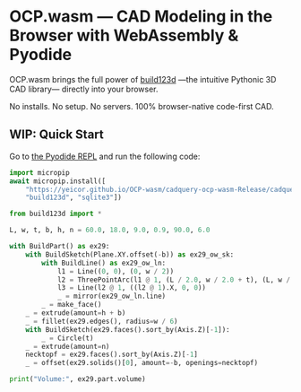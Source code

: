 # OCP.wasm — CAD Modeling in the Browser with WebAssembly & Pyodide

OCP.wasm brings the full power of [build123d](https://build123d.readthedocs.io/) —the intuitive Pythonic 3D CAD library—
directly into your browser.

No installs. No setup. No servers. 100% browser-native code-first CAD.


## WIP: Quick Start

Go to [the Pyodide REPL](https://pyodide.org/en/latest/console.html) and run the following code:

```py
import micropip
await micropip.install([
    "https://yeicor.github.io/OCP-wasm/cadquery-ocp-wasm-Release/cadquery_ocp-7.8.1.2-cp313-cp313-pyodide_2025_0_wasm32.whl",
    "build123d", "sqlite3"])

from build123d import *

L, w, t, b, h, n = 60.0, 18.0, 9.0, 0.9, 90.0, 6.0

with BuildPart() as ex29:
    with BuildSketch(Plane.XY.offset(-b)) as ex29_ow_sk:
        with BuildLine() as ex29_ow_ln:
            l1 = Line((0, 0), (0, w / 2))
            l2 = ThreePointArc(l1 @ 1, (L / 2.0, w / 2.0 + t), (L, w / 2.0))
            l3 = Line(l2 @ 1, ((l2 @ 1).X, 0, 0))
            _ = mirror(ex29_ow_ln.line)
        _ = make_face()
    _ = extrude(amount=h + b)
    _ = fillet(ex29.edges(), radius=w / 6)
    with BuildSketch(ex29.faces().sort_by(Axis.Z)[-1]):
        _ = Circle(t)
    _ = extrude(amount=n)
    necktopf = ex29.faces().sort_by(Axis.Z)[-1]
    _ = offset(ex29.solids()[0], amount=-b, openings=necktopf)

print("Volume:", ex29.part.volume)
```

